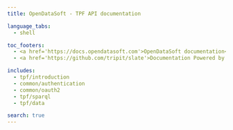 ```yaml
---
title: OpenDataSoft - TPF API documentation

language_tabs:
  - shell

toc_footers:
  - <a href='https://docs.opendatasoft.com'>OpenDataSoft documentation</a>
  - <a href='https://github.com/tripit/slate'>Documentation Powered by Slate</a>

includes:
  - tpf/introduction
  - common/authentication
  - common/oauth2
  - tpf/sparql
  - tpf/data

search: true
---
```

